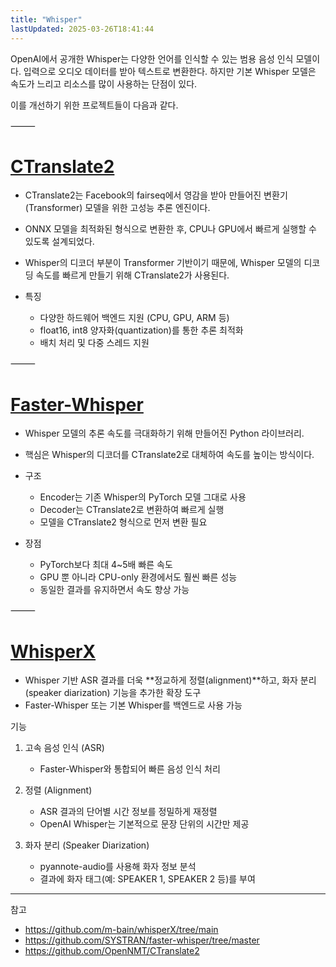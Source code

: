 ```yaml
---
title: "Whisper"
lastUpdated: 2025-03-26T18:41:44
---
```


OpenAI에서 공개한 Whisper는 다양한 언어를 인식할 수 있는 범용 음성 인식 모델이다. 입력으로 오디오 데이터를 받아 텍스트로 변환한다. 하지만 기본 Whisper 모델은 속도가 느리고 리소스를 많이 사용하는 단점이 있다.

이를 개선하기 위한 프로젝트들이 다음과 같다.

⸻

# [CTranslate2](https://github.com/OpenNMT/CTranslate2)

- CTranslate2는 Facebook의 fairseq에서 영감을 받아 만들어진 변환기(Transformer) 모델을 위한 고성능 추론 엔진이다.
- ONNX 모델을 최적화된 형식으로 변환한 후, CPU나 GPU에서 빠르게 실행할 수 있도록 설계되었다.
- Whisper의 디코더 부분이 Transformer 기반이기 때문에, Whisper 모델의 디코딩 속도를 빠르게 만들기 위해 CTranslate2가 사용된다.

- 특징
  - 다양한 하드웨어 백엔드 지원 (CPU, GPU, ARM 등)
  - float16, int8 양자화(quantization)를 통한 추론 최적화
  - 배치 처리 및 다중 스레드 지원

⸻

# [Faster-Whisper](https://github.com/SYSTRAN/faster-whisper/tree/master)

- Whisper 모델의 추론 속도를 극대화하기 위해 만들어진 Python 라이브러리.
- 핵심은 Whisper의 디코더를 CTranslate2로 대체하여 속도를 높이는 방식이다.

- 구조

  - Encoder는 기존 Whisper의 PyTorch 모델 그대로 사용
  - Decoder는 CTranslate2로 변환하여 빠르게 실행
  - 모델을 CTranslate2 형식으로 먼저 변환 필요

- 장점

  - PyTorch보다 최대 4~5배 빠른 속도
  - GPU 뿐 아니라 CPU-only 환경에서도 훨씬 빠른 성능
  - 동일한 결과를 유지하면서 속도 향상 가능

⸻

# [WhisperX](https://github.com/m-bain/whisperX/tree/main)

- Whisper 기반 ASR 결과를 더욱 **정교하게 정렬(alignment)**하고, 화자 분리(speaker diarization) 기능을 추가한 확장 도구
- Faster-Whisper 또는 기본 Whisper를 백엔드로 사용 가능

기능

1. 고속 음성 인식 (ASR)

    - Faster-Whisper와 통합되어 빠른 음성 인식 처리

2. 정렬 (Alignment)

    - ASR 결과의 단어별 시간 정보를 정밀하게 재정렬
    - OpenAI Whisper는 기본적으로 문장 단위의 시간만 제공

3. 화자 분리 (Speaker Diarization)

    - pyannote-audio를 사용해 화자 정보 분석
    - 결과에 화자 태그(예: SPEAKER 1, SPEAKER 2 등)를 부여

---

참고

- <https://github.com/m-bain/whisperX/tree/main>
- <https://github.com/SYSTRAN/faster-whisper/tree/master>
- <https://github.com/OpenNMT/CTranslate2>

